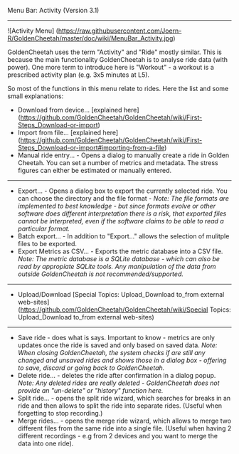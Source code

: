 Menu Bar: Activity (Version 3.1)
***

![Activity Menu] (https://raw.githubusercontent.com/Joern-R/GoldenCheetah/master/doc/wiki/MenuBar_Activity.jpg)

GoldenCheetah uses the term "Activity" and "Ride" mostly similar. This is because the main functionality GoldenCheetah is to analyse ride data (with power). One more term to introduce here is "Workout" - a workout is a prescribed activity plan (e.g. 3x5 minutes at L5).

So most of the functions in this menu relate to rides. Here the list and some small explanations:

* Download from device... [explained here] (https://github.com/GoldenCheetah/GoldenCheetah/wiki/First-Steps_Download-or-import)
* Import from file... [explained here] (https://github.com/GoldenCheetah/GoldenCheetah/wiki/First-Steps_Download-or-import#importing-from-a-file)
* Manual ride entry... - Opens a dialog to manually create a ride in Golden Cheetah. You can set a number of metrics and metadata. The stress figures can either be estimated or manually entered.

***

* Export... - Opens a dialog box to export the currently selected ride. You can choose the directory and the file format - _Note: The file formats are implemented to best knowledge - but since formats evolve or other software does different interpretation there is a risk, that exported files cannot be interpreted, even if the software claims to be able to read a particular format._
* Batch export... - In addition to "Export..." allows the selection of mulitple files to be exported.
* Export Metrics as CSV... - Exports the metric database into a CSV file. _Note: The metric database is a SQLite database - which can also be read by appropiate SQLite tools. Any manipulation of the data from outside GoldenCheetah is not recommended/supported._

***

* Upload/Download [Special Topics: Upload_Download to_from external web-sites] (https://github.com/GoldenCheetah/GoldenCheetah/wiki/Special Topics: Upload_Download to_from external web-sites)

***

* Save ride - does what is says. Important to know - metrics are only updates once the ride is saved and only based on saved data. _Note: When closing GoldenCheetah, the system checks if are still any changed and unsaved rides and shows those in a dialog box - offering to save, discard or going back to GoldenCheetah._
* Delete ride... - deletes the ride after confirmation in a dialog popup. _Note: Any deleted rides are really deleted - GoldenCheetah does not provide an "un-delete" or "history" function here._
* Split ride... - opens the split ride wizard, which searches for breaks in an ride and then allows to split the ride into separate rides. (Useful when forgetting to stop recording.)
* Merge rides... - opens the merge ride wizard, which allows to merge two different files from the same ride into a single file. (Useful when having 2 different recordings - e.g from 2 devices and you want to merge the data into one ride).
